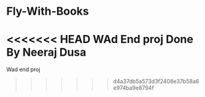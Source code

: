 # Fly-With-Books
<<<<<<< HEAD
WAd End proj
Done By Neeraj Dusa
=======
Wad end proj
>>>>>>> d4a37db5a573d3f2408e37b58a6e974ba9e8794f
